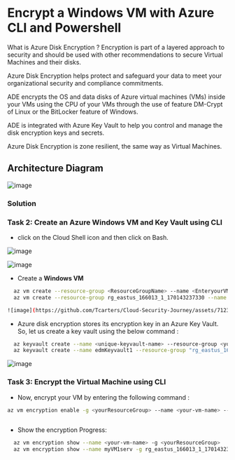 # Encrypt a Windows VM with Azure CLI and Powershell

What is Azure Disk Encryption ?
Encryption is part of a layered approach to security and should be used with other recommendations to secure Virtual Machines and their disks. 

Azure Disk Encryption helps protect and safeguard your data to meet your organizational security and compliance commitments.

ADE encrypts the OS and data disks of Azure virtual machines (VMs) inside your VMs using the CPU of your VMs through the use of feature DM-Crypt of Linux or the BitLocker feature of Windows. 

ADE is integrated with Azure Key Vault to help you control and manage the disk encryption keys and secrets.

Azure Disk Encryption is zone resilient, the same way as Virtual Machines. 



## Architecture Diagram

![image](https://github.com/Tcarters/Cloud-Security-Journey/assets/71230412/c7d700b9-2f99-4fff-8cbe-2453ad32aa4c)


### Solution

### Task 2: Create an Azure Windows VM and Key Vault using CLI

- click on the Cloud Shell icon and then click on Bash.

![image](https://github.com/Tcarters/Cloud-Security-Journey/assets/71230412/7e2d04e9-bcf9-44dd-9267-3aa09e9ca78b)

![image](https://github.com/Tcarters/Cloud-Security-Journey/assets/71230412/3c95a938-734c-4524-87af-6f79148cef5d)

- Create a __Windows VM__

```bash
  az vm create --resource-group <ResourceGroupName> --name <EnteryourVMName> --image win2022datacenter --size <Standard_B2s> --admin-username azureuser --admin-password <Enteryourpassword>
  az vm create --resource-group rg_eastus_166013_1_170143237330 --name myVM1serv --image win2022datacenter --size "Standard_B2s" --admin-username uservm1 --admin-password Password@2023

![image](https://github.com/Tcarters/Cloud-Security-Journey/assets/71230412/bf50caa0-c1a3-4838-809e-6f453c3f458f)


```

- Azure disk encryption stores its encryption key in an Azure Key Vault. So, let us create a key vault using the below command :

```bash
  az keyvault create --name <unique-keyvault-name> --resource-group <yourResourceGroup> --location "eastus" --enabled-for-disk-encryption
  az keyvault create --name edmKeyvault1 --resource-group "rg_eastus_166013_1_170143237330" --location "eastus" --enabled-for-disk-encryption
```

![image](https://github.com/Tcarters/Cloud-Security-Journey/assets/71230412/882bbd11-5186-42ab-b9cf-8134dc707d84)


### Task 3: Encrypt the Virtual Machine using CLI

- Now, encrypt your VM by entering the following command :

```bash
az vm encryption enable -g <yourResourceGroup> --name <your-vm-name> --disk-encryption-keyvault <your-keyvault-name>
  
```

- Show the encryption Progress:

```bash
  az vm encryption show --name <your-vm-name> -g <yourResourceGroup>
  az vm encryption show --name myVM1serv -g rg_eastus_166013_1_170143237330
```
